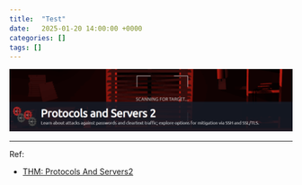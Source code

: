 ```yaml
---
title:  "Test"
date:   2025-01-20 14:00:00 +0000
categories: []
tags: []
---
```


![image](/assets/img/protocols-servers12.png)

---
Ref: 

- [THM: Protocols And Servers2](https://tryhackme.com/room/protocolsandservers2)

